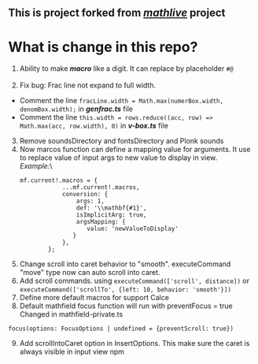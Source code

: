 ## This is project forked from _[mathlive](https://github.com/arnog/mathlive)_ project

# What is change in this repo?

1. Ability to make **_macro_** like a digit. It can replace by placeholder `#@`</br>
   </br>
2. Fix bug: Frac line not expand to full width.
   </br>

- Comment the line `fracLine.width = Math.max(numerBox.width, denomBox.width);` in **_genfrac.ts_** file
- Comment the line `this.width = rows.reduce((acc, row) => Math.max(acc, row.width), 0)` in **_v-box.ts_** file

3. Remove soundsDirectory and fontsDirectory and Plonk sounds
4. Now marcos function can define a mapping value for arguments. It use to replace value of input args to new value to
   display in view.\
   _Example:_\
    ``` 
   mf.current!.macros = {
                ...mf.current!.macros,
                conversion: {
                    args: 1,
                    def: '\\mathbf{#1}',
                    isImplicitArg: true,
                    argsMapping: {
                       value: 'newValueToDisplay'  
                   }
                },
            };
   ```
5. Change scroll into caret behavior to "smooth". executeCommand "move" type now can auto scroll into caret.
6. Add scroll commands. using `executeCommand(['scroll', distance])` or `executeCommand(['scrollTo', {left: 10, behavior: 'smooth'}])`
7. Define more default macros for support Calce
8. Default mathfield focus function will run with preventFocus = true
Changed in mathfield-private.ts  
```
focus(options: FocusOptions | undefined = {preventScroll: true})
```
9. Add scrollIntoCaret option in InsertOptions. This make sure the caret is always visible in input view
npm
